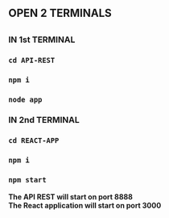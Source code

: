 
<h2>OPEN 2 TERMINALS<h2>

<h3>IN 1st TERMINAL</h3>

### `cd API-REST`
### `npm i`
### `node app`

<h3>IN 2nd TERMINAL</h3>

### `cd REACT-APP`
### `npm i`
### `npm start`

**The API REST will start on port 8888**<br />
**The React application will start on port 3000**

